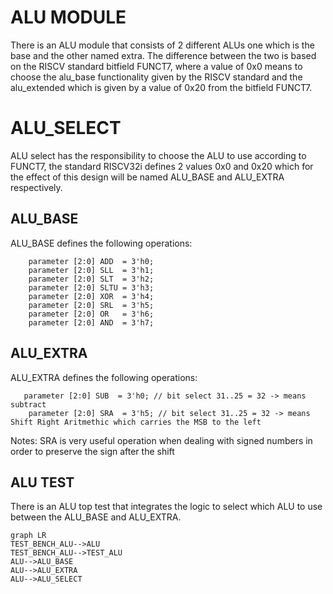# ALU MODULE

There is an ALU module that consists of 2 different ALUs one which is the base and the other named extra.
The difference between the two is based on the RISCV standard bitfield FUNCT7, where a value of 0x0 means to choose the alu_base functionality given by the RISCV standard and the alu_extended which is given by a value of 0x20 from the bitfield FUNCT7.

# ALU_SELECT

ALU select has the responsibility to choose the ALU to use according to FUNCT7, the standard RISCV32i defines 2 values 0x0 and 0x20 which for the effect of this design will be named ALU_BASE and ALU_EXTRA respectively.

## ALU_BASE

ALU_BASE defines the following operations:
```
	parameter [2:0] ADD  = 3'h0;
	parameter [2:0] SLL  = 3'h1;
	parameter [2:0] SLT  = 3'h2;
	parameter [2:0] SLTU = 3'h3;
	parameter [2:0] XOR  = 3'h4;
	parameter [2:0] SRL  = 3'h5;
	parameter [2:0] OR   = 3'h6;
	parameter [2:0] AND  = 3'h7;
```

## ALU_EXTRA

ALU_EXTRA defines the following operations:
```
   parameter [2:0] SUB  = 3'h0; // bit select 31..25 = 32 -> means subtract
	parameter [2:0] SRA  = 3'h5; // bit select 31..25 = 32 -> means Shift Right Aritmethic which carries the MSB to the left
```

Notes: SRA is very useful operation when dealing with signed numbers  in order to preserve the sign after the shift

## ALU TEST 

There is an ALU top test that integrates the logic to select which ALU to use between the ALU_BASE and ALU_EXTRA.

```mermaid
graph LR
TEST_BENCH_ALU-->ALU
TEST_BENCH_ALU-->TEST_ALU
ALU-->ALU_BASE
ALU-->ALU_EXTRA
ALU-->ALU_SELECT
```

